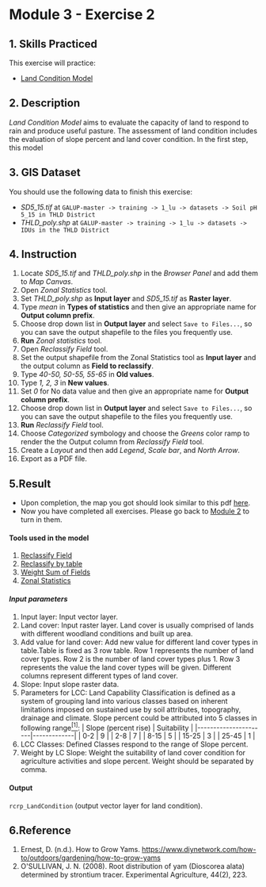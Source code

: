 # Module 3 - Exercise 2

## 1. Skills Practiced

This exercise will practice:

- [Land Condition Model](https://github.com/SERVIR-WA/GALUP/wiki/models_ag#land-condition-physical)

## 2. Description

_Land Condition Model_ aims to evaluate the capacity of land to respond to rain
and produce useful pasture.
The assessment of land condition includes the evaluation of slope percent and
land cover condition.
In the first step, this model 




## 3. GIS Dataset

You should use the following data to finish this exercise:
- _SD5\_15.tif_ at
`GALUP-master -> training -> 1_lu -> datasets -> Soil pH 5_15 in THLD District`
- _THLD\_poly.shp_ at
`GALUP-master -> training -> 1_lu -> datasets -> IDUs in the THLD District`

## 4. Instruction

1. Locate _SD5\_15.tif_ and _THLD\_poly.shp_ in the _Browser Panel_ and add them to _Map Canvas_.
2. Open _Zonal Statistics_ tool.
3. Set _THLD\_poly.shp_ as **Input layer** and _SD5\_15.tif_ as **Raster layer**.
4. Type _mean_ in **Types of statistics** and then give an appropriate
name for **Output column prefix**.
5. Choose drop down list in **Output layer** and select `Save to Files...`, so you can save the output shapefile to the files you frequently use.
6. **Run** _Zonal statistics_ tool.
7. Open _Reclassify Field_ tool.
8. Set the output shapefile from the Zonal Statistics tool as **Input layer** and the output column as **Field to reclassify**.
9. Type _40-50, 50-55, 55-65_ in **Old values**.
10. Type _1, 2, 3_ in **New values**.
11. Set _0_ for No data value and then give an appropriate name for
   **Output column prefix**.
12. Choose drop down list in **Output layer** and select `Save to Files...`, so you can save the output shapefile to the files you frequently use.
13. **Run** _Reclassify Field_ tool.
14. Choose _Categorized_ symbology and choose the _Greens_ color ramp to
render the the Output column from _Reclassify Field_ tool.
15. Create a _Layout_ and then add _Legend_, _Scale bar_, and _North Arrow_.
16. Export as a PDF file.

## 5.Result

- Upon completion, the map you got should look similar to this pdf
  [here](https://github.com/SERVIR-WA/GALUP/blob/master/training/1_lu/pdf_maps/SoilIndex.pdf).
- Now you have completed all exercises. Please go back to
  [Module 2](https://github.com/SERVIR-WA/GALUP/blob/master/training/1_lu/modules/module2.md#4-exercises) to turn in them.


















#### **Tools used in the model**
1. [Reclassify Field](https://github.com/SERVIR-WA/GALUP/wiki/Tools#reclassify-field)
2. [Reclassify by table](https://docs.qgis.org/3.4/en/docs/user_manual/processing_algs/qgis/rasteranalysis.html#reclassify-by-table)
3. [Weight Sum of Fields](https://github.com/SERVIR-WA/GALUP/wiki/Tools#weighted-sum-of-fields)
4. [Zonal Statistics](https://github.com/SERVIR-WA/GALUP/wiki/Tools#zonal-statistics)
#### **_Input parameters_**
  1. Input layer: Input vector layer.
  2. Land cover: Input raster layer. Land cover is usually comprised of lands with different woodland conditions and built up area.
  3. Add value for land cover: Add new value for different land cover types in table.Table is fixed as 3 row table. Row 1 represents the number of land cover types. Row 2 is the number of land cover types plus 1. Row 3 represents the value the land cover types will be given. Different columns represent different types of land cover.
  4. Slope: Input slope raster data.
  5. Parameters for LCC: Land Capability Classification is defined as a system of grouping land into various classes based on inherent limitations imposed on sustained use by soil attributes, topography, drainage and climate. Slope percent could be attributed into 5 classes in following range<a href="#ref1"><sup>[1]</sup></a>:
        | Slope (percent rise) | Suitability |
        |----------------------|-------------|
        | 0-2                  | 9           |
        | 2-8                  | 7           |
        | 8-15                 | 5           |
        | 15-25                | 3           |
        | 25-45                | 1           |
  6. LCC Classes: Defined Classes respond to the range of Slope percent.
  7. Weight by LC Slope: Weight the suitability of land cover condition for agriculture activities and slope percent. Weight should be separated by comma.
#### **Output**
`rcrp_LandCondition` (output vector layer for land condition).





## 6.Reference

1. Ernest, D. (n.d.). How to Grow Yams. https://www.diynetwork.com/how-to/outdoors/gardening/how-to-grow-yams
2. O'SULLIVAN, J. N. (2008). Root distribution of yam (Dioscorea alata) determined by strontium tracer. Experimental Agriculture, 44(2), 223.
